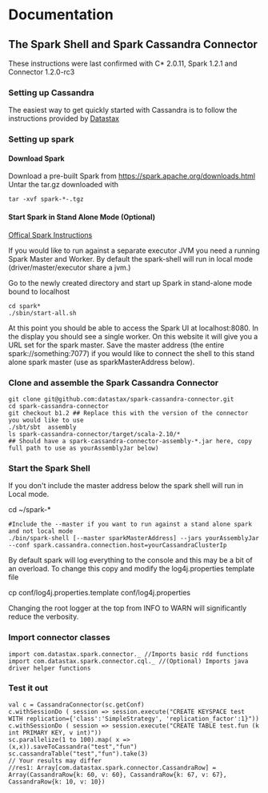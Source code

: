 # Documentation

## The Spark Shell and Spark Cassandra Connector

These instructions were last confirmed with C* 2.0.11, Spark 1.2.1 and Connector 1.2.0-rc3

### Setting up Cassandra

The easiest way to get quickly started with Cassandra is to follow the instructions provided by 
[Datastax](http://docs.datastax.com/en/cassandra/2.1/cassandra/install/install_cassandraTOC.html)

### Setting up spark

#### Download Spark

Download a pre-built Spark from  https://spark.apache.org/downloads.html
Untar the tar.gz downloaded with 

    tar -xvf spark-*-.tgz

#### Start Spark in Stand Alone Mode (Optional)

[Offical Spark Instructions](https://spark.apache.org/docs/latest/spark-standalone.html)

If you would like to run against a separate executor JVM you need a running Spark Master and Worker.
By default the spark-shell will run in local mode (driver/master/executor share a jvm.)

Go to the newly created directory and start up Spark in stand-alone mode bound to localhost

    cd spark*
    ./sbin/start-all.sh
    
At this point you should be able to access the Spark UI at localhost:8080. In the display you
should see a single worker. On this website it will give you a URL set for the spark master. Save
the master address (the entire spark://something:7077) if you would like to connect the shell to 
this stand alone spark master (use as sparkMasterAddress below).

### Clone and assemble the Spark Cassandra Connector

    git clone git@github.com:datastax/spark-cassandra-connector.git 
    cd spark-cassandra-connector
    git checkout b1.2 ## Replace this with the version of the connector you would like to use
    ./sbt/sbt  assembly
    ls spark-cassandra-connector/target/scala-2.10/*  
    ## Should have a spark-cassandra-connector-assembly-*.jar here, copy full path to use as yourAssemblyJar below)
    
### Start the Spark Shell 
If you don't include the master address below the spark shell will run in Local mode. 

cd ~/spark-*    

    #Include the --master if you want to run against a stand alone spark and not local mode
    ./bin/spark-shell [--master sparkMasterAddress] --jars yourAssemblyJar --conf spark.cassandra.connection.host=yourCassandraClusterIp

By default spark will log everything to the console and this may be a bit of an overload. To change this copy and modify the  log4j.properties template file

   cp conf/log4j.properties.template conf/log4j.properties

Changing the root logger at the top from INFO to WARN will significantly reduce the verbosity.

### Import connector classes
    
    import com.datastax.spark.connector._ //Imports basic rdd functions
    import com.datastax.spark.connector.cql._ //(Optional) Imports java driver helper functions
    
### Test it out
    val c = CassandraConnector(sc.getConf)
    c.withSessionDo ( session => session.execute("CREATE KEYSPACE test WITH replication={'class':'SimpleStrategy', 'replication_factor':1}"))
    c.withSessionDo ( session => session.execute("CREATE TABLE test.fun (k int PRIMARY KEY, v int)"))
    sc.parallelize(1 to 100).map( x => (x,x)).saveToCassandra("test","fun")
    sc.cassandraTable("test","fun").take(3)
    // Your results may differ 
    //res1: Array[com.datastax.spark.connector.CassandraRow] = Array(CassandraRow{k: 60, v: 60}, CassandraRow{k: 67, v: 67}, CassandraRow{k: 10, v: 10})
   

